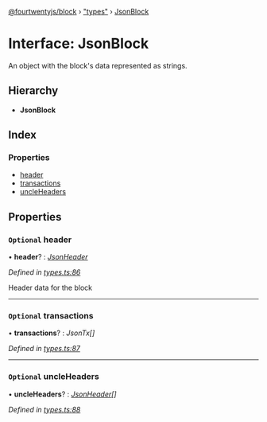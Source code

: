 [@fourtwentyjs/block](../README.md) › ["types"](../modules/_types_.md) › [JsonBlock](_types_.jsonblock.md)

# Interface: JsonBlock

An object with the block's data represented as strings.

## Hierarchy

* **JsonBlock**

## Index

### Properties

* [header](_types_.jsonblock.md#optional-header)
* [transactions](_types_.jsonblock.md#optional-transactions)
* [uncleHeaders](_types_.jsonblock.md#optional-uncleheaders)

## Properties

### `Optional` header

• **header**? : *[JsonHeader](_types_.jsonheader.md)*

*Defined in [types.ts:86](https://github.com/420integrated/fourtwentyjs-vm/blob/master/packages/block/src/types.ts#L86)*

Header data for the block

___

### `Optional` transactions

• **transactions**? : *JsonTx[]*

*Defined in [types.ts:87](https://github.com/420integrated/fourtwentyjs-vm/blob/master/packages/block/src/types.ts#L87)*

___

### `Optional` uncleHeaders

• **uncleHeaders**? : *[JsonHeader](_index_.jsonheader.md)[]*

*Defined in [types.ts:88](https://github.com/420integrated/fourtwentyjs-vm/blob/master/packages/block/src/types.ts#L88)*
